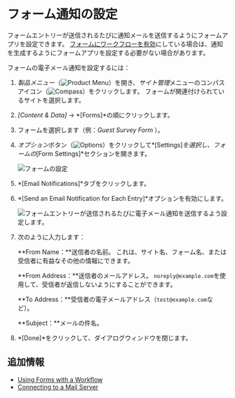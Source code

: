 # フォーム通知の設定

フォームエントリーが送信されるたびに通知メールを送信するようにフォームアプリを設定できます。 [フォームにワークフローを有効](./advanced-forms-usage/using-forms-with-a-workflow.md)にしている場合は、通知を生成するようにフォームアプリを設定する必要がない場合があります。

フォームの電子メール通知を設定するには：

1.  *製品メニュー*（![Product Menu](../../../images/icon-product-menu.png)）を開き、*サイト管理*メニューのコンパスアイコン（![Compass](../../../images/icon-compass.png)）をクリックします。 フォームが関連付けられているサイトを選択します。

2.  *[Content & Data]* → *[Forms]*の順にクリックします。

3.  フォームを選択します（例：*Guest Survey Form* ）。

4.  *オプション*ボタン（![Options](../../../images/icon-options.png)）をクリックして*[Settings]*を選択し、フォームの*[Form Settings]*セクションを開きます。

    ![フォームの設定](./configuring-form-notifications/images/01.png)

5.  *[Email Notifications]*タブをクリックします。

6.  *[Send an Email Notification for Each Entry]*オプションを有効にします。

    ![フォームエントリーが送信されるたびに電子メール通知を送信するよう設定します。](./configuring-form-notifications/images/02.png)

7.  次のように入力します：

    **From Name：**送信者の名前。 これは、サイト名、フォーム名、または受信者に有益なその他の情報にできます。

    **From Address：**送信者のメールアドレス。 `noreply@example.com`を使用して、受信者が返信しないようにすることができます。

    **To Address：**受信者の電子メールアドレス（`test@example.com`など）。

    **Subject：**メールの件名。

8.  *[Done]*をクリックして、ダイアログウィンドウを閉じます。

## 追加情報

  - [Using Forms with a Workflow](./advanced-forms-usage/using-forms-with-a-workflow.md)
  - [Connecting to a Mail Server](../../../installation-and-upgrades/setting-up-liferay-dxp/connecting-to-a-mail-server.md)
